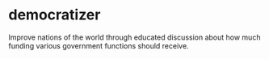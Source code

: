 democratizer
============

Improve nations of the world through educated discussion about how much funding various government functions should receive.
